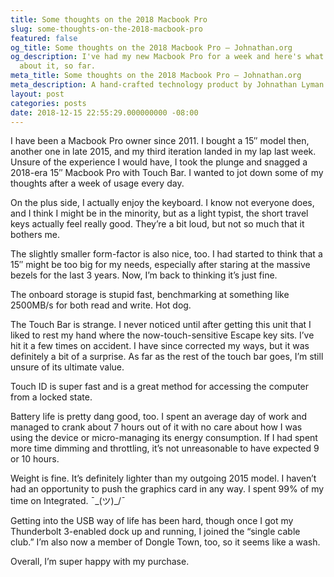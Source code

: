 ```yaml
---
title: Some thoughts on the 2018 Macbook Pro
slug: some-thoughts-on-the-2018-macbook-pro
featured: false
og_title: Some thoughts on the 2018 Macbook Pro – Johnathan.org
og_description: I've had my new Macbook Pro for a week and here's what I'm thinking
  about it, so far.
meta_title: Some thoughts on the 2018 Macbook Pro – Johnathan.org
meta_description: A hand-crafted technology product by Johnathan Lyman
layout: post
categories: posts
date: 2018-12-15 22:55:29.000000000 -08:00
---
```


I have been a Macbook Pro owner since 2011. I bought a 15″ model then, another one in late 2015, and my third iteration landed in my lap last week. Unsure of the experience I would have, I took the plunge and snagged a 2018-era 15″ Macbook Pro with Touch Bar. I wanted to jot down some of my thoughts after a week of usage every day.

On the plus side, I actually enjoy the keyboard. I know not everyone does, and I think I might be in the minority, but as a light typist, the short travel keys actually feel really good. They’re a bit loud, but not so much that it bothers me.

The slightly smaller form-factor is also nice, too. I had started to think that a 15″ might be too big for my needs, especially after staring at the massive bezels for the last 3 years. Now, I’m back to thinking it’s just fine.

The onboard storage is stupid fast, benchmarking at something like 2500MB/s for both read and write. Hot dog.

The Touch Bar is strange. I never noticed until after getting this unit that I liked to rest my hand where the now-touch-sensitive Escape key sits. I’ve hit it a few times on accident. I have since corrected my ways, but it was definitely a bit of a surprise. As far as the rest of the touch bar goes, I’m still unsure of its ultimate value.

Touch ID is super fast and is a great method for accessing the computer from a locked state.

Battery life is pretty dang good, too. I spent an average day of work and managed to crank about 7 hours out of it with no care about how I was using the device or micro-managing its energy consumption. If I had spent more time dimming and throttling, it’s not unreasonable to have expected 9 or 10 hours.

Weight is fine. It’s definitely lighter than my outgoing 2015 model. I haven’t had an opportunity to push the graphics card in any way. I spent 99% of my time on Integrated. ¯\_(ツ)\_/¯

Getting into the USB way of life has been hard, though once I got my Thunderbolt 3-enabled dock up and running, I joined the “single cable club.” I’m also now a member of Dongle Town, too, so it seems like a wash.

Overall, I’m super happy with my purchase.

